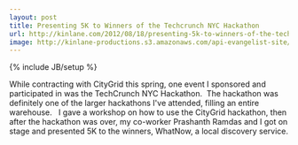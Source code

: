 ```yaml
---
layout: post
title: Presenting 5K to Winners of the Techcrunch NYC Hackathon
url: http://kinlane.com/2012/08/18/presenting-5k-to-winners-of-the-techcrunch-nyc-hackathon/
image: http://kinlane-productions.s3.amazonaws.com/api-evangelist-site/blog/KinLane-Techcrunch-Disrupt-Hackathon-NYC-May-2012-1.jpeg
---
```

{% include JB/setup %}
While contracting with CityGrid this spring, one event I sponsored and participated in was the TechCrunch NYC Hackathon. &nbsp;The hackathon was definitely one of the larger hackathons I've attended, filling an entire warehouse. &nbsp;
I gave a workshop on how to use the CityGrid hackathon, then after the hackathon was over, my co-worker&nbsp;Prashanth Ramdas and I got on stage and presented 5K to the winners, WhatNow, a local discovery service.

